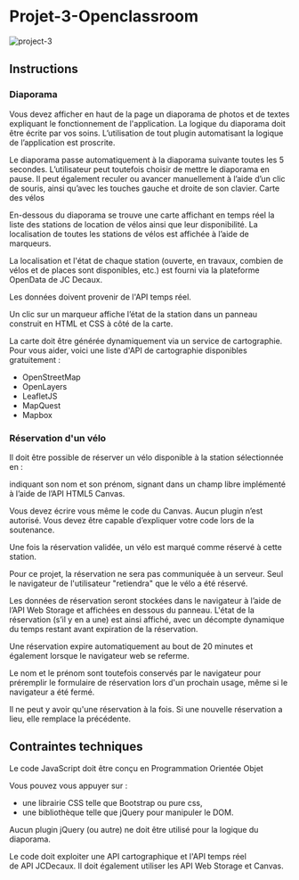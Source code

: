 # Projet-3-Openclassroom


![project-3](https://user-images.githubusercontent.com/40243927/208316953-f20b5bef-fe87-4418-82b9-d603add0a3d1.PNG)



## Instructions

### Diaporama

Vous devez afficher en haut de la page un diaporama de photos et de textes expliquant le fonctionnement de l'application. La logique du diaporama doit être écrite par vos soins. L’utilisation de tout plugin automatisant la logique de l’application est proscrite.

Le diaporama passe automatiquement à la diaporama suivante toutes les 5 secondes. L’utilisateur peut toutefois choisir de mettre le diaporama en pause. Il peut également reculer ou avancer manuellement à l’aide d’un clic de souris, ainsi qu’avec les touches gauche et droite de son clavier.
Carte des vélos

En-­dessous du diaporama se trouve une carte affichant en temps réel la liste des stations de location de vélos ainsi que leur disponibilité.  La localisation de toutes les stations de vélos est affichée à l’aide de marqueurs.

La localisation et l'état de chaque station (ouverte, en travaux, combien de vélos et de places sont disponibles, etc.) est fourni via la plateforme OpenData de JC Decaux.

Les données doivent provenir de l'API temps réel.

Un clic sur un marqueur affiche l’état de la station dans un panneau construit en HTML et CSS à côté de la carte. 

La carte doit être générée dynamiquement via un service de cartographie. Pour vous aider, voici une liste d'API de cartographie disponibles gratuitement :

* OpenStreetMap
* OpenLayers
* LeafletJS
* MapQuest
* Mapbox

### Réservation d'un vélo

Il doit être possible de réserver un vélo disponible à la station sélectionnée en :

indiquant son nom et son prénom,
signant dans un champ libre implémenté à l’aide de l’API HTML5 Canvas.

Vous devez écrire vous même le code du Canvas. Aucun plugin n’est autorisé. Vous devez être capable d’expliquer votre code lors de la soutenance.

Une fois la réservation validée,  un vélo est marqué comme réservé à cette station.

Pour ce projet, la réservation ne sera pas communiquée à un serveur. Seul le navigateur de l'utilisateur "retiendra" que le vélo a été réservé.

Les données de réservation seront stockées dans le navigateur à l’aide de l’API Web Storage et affichées en dessous du panneau. L'état de la réservation (s’il y en a une) est ainsi affiché, avec un décompte dynamique du temps restant avant expiration de la réservation.

Une réservation expire automatiquement au bout de 20 minutes et également lorsque le navigateur web se referme.

Le nom et le prénom sont toutefois conservés par le navigateur pour préremplir le formulaire de réservation lors d'un prochain usage, même si le navigateur a été fermé.

Il ne peut y avoir qu'une réservation à la fois. Si une nouvelle réservation a lieu, elle remplace la précédente.


## Contraintes techniques

Le code JavaScript doit être conçu en Programmation Orientée Objet

Vous pouvez vous appuyer sur :

* une librairie CSS telle que Bootstrap ou pure css,
* une bibliothèque telle que jQuery pour manipuler le DOM.

Aucun plugin jQuery (ou autre) ne doit être utilisé pour la logique du diaporama.

Le code doit exploiter une API cartographique et l'API temps réel de API JCDecaux. Il doit également utiliser les API Web Storage et Canvas.
